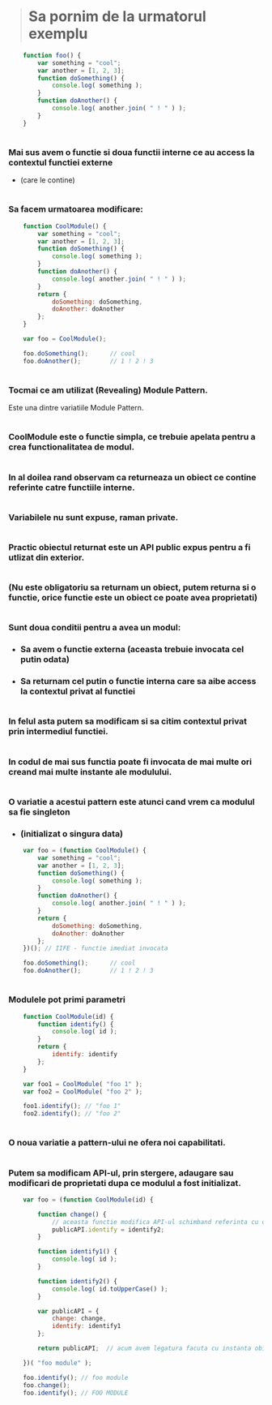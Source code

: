 > # Sa pornim de la urmatorul exemplu

```js
    function foo() {
        var something = "cool";
        var another = [1, 2, 3];
        function doSomething() {
            console.log( something );
        }
        function doAnother() {
            console.log( another.join( " ! " ) );
        }
    }
```

#
### Mai sus avem o functie si doua functii interne ce au access la contextul functiei externe 
- (care le contine)

#
### Sa facem urmatoarea modificare:

```js
    function CoolModule() {
        var something = "cool";
        var another = [1, 2, 3];
        function doSomething() {
            console.log( something );
        }
        function doAnother() {
            console.log( another.join( " ! " ) );
        }
        return {
            doSomething: doSomething,
            doAnother: doAnother
        };
    }

    var foo = CoolModule();

    foo.doSomething();      // cool
    foo.doAnother();        // 1 ! 2 ! 3
```

#
### Tocmai ce am utilizat (Revealing) Module Pattern.
Este una dintre variatiile Module Pattern.

#
### CoolModule este o functie simpla, ce trebuie apelata pentru a crea functionalitatea de modul.

#
### In al doilea rand observam ca returneaza un obiect ce contine referinte catre functiile interne.

#
### Variabilele nu sunt expuse, raman private.

#
### Practic obiectul returnat este un API public expus pentru a fi utlizat din exterior.

#
### (Nu este obligatoriu sa returnam un obiect, putem returna si o functie, orice functie este un obiect ce poate avea proprietati)

#
### Sunt doua conditii pentru a avea un modul:

- ### Sa avem o functie externa (aceasta trebuie invocata cel putin odata)
- ### Sa returnam cel putin o functie interna care sa aibe access la contextul privat al functiei

#
### In felul asta putem sa modificam si sa citim contextul privat prin intermediul functiei.

#
### In codul de mai sus functia poate fi invocata de mai multe ori creand mai multe instante ale modulului.

#
### O variatie a acestui pattern este atunci cand vrem ca modulul sa fie singleton 
- ### (initializat o singura data) 

```js
    var foo = (function CoolModule() {
        var something = "cool";
        var another = [1, 2, 3];
        function doSomething() {
            console.log( something );
        }
        function doAnother() {
            console.log( another.join( " ! " ) );
        }
        return {
            doSomething: doSomething,
            doAnother: doAnother
        };
    })(); // IIFE - functie imediat invocata    

    foo.doSomething();      // cool
    foo.doAnother();        // 1 ! 2 ! 3
```

#
### Modulele pot primi parametri

```js
    function CoolModule(id) {
        function identify() {
            console.log( id );
        }
        return {
            identify: identify
        };
    }

    var foo1 = CoolModule( "foo 1" );
    var foo2 = CoolModule( "foo 2" );

    foo1.identify(); // "foo 1"
    foo2.identify(); // "foo 2"       
```

#
### O noua variatie a pattern-ului ne ofera noi capabilitati.

#
### Putem sa modificam API-ul, prin stergere, adaugare sau modificari de proprietati dupa ce modulul a fost initializat.

```js
    var foo = (function CoolModule(id) {

        function change() {
            // aceasta functie modifica API-ul schimband referinta cu o alta functie interna
            publicAPI.identify = identify2;
        }

        function identify1() {
            console.log( id );
        }

        function identify2() {
            console.log( id.toUpperCase() );
        }   

        var publicAPI = {
            change: change,
            identify: identify1
        };

        return publicAPI;  // acum avem legatura facuta cu instanta obiectului API si o putem accesa ulterior

    })( "foo module" );

    foo.identify(); // foo module
    foo.change();
    foo.identify(); // FOO MODULE
```

